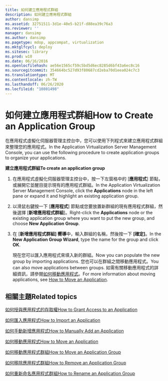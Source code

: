 ```yaml
---
title: 如何建立應用程式群組
description: 如何建立應用程式群組
author: dansimp
ms.assetid: 32751511-3d1e-40e5-b21f-d88ea39c76a3
ms.reviewer: ''
manager: dansimp
ms.author: dansimp
ms.pagetype: mdop, appcompat, virtualization
ms.mktglfcycl: deploy
ms.sitesec: library
ms.prod: w10
ms.date: 06/16/2016
ms.openlocfilehash: ae56e1565cf59c5bd5d6ec8285d6bf43a6ec8c16
ms.sourcegitcommit: 354664bc527d93f80687cd2eba70d1eea024c7c3
ms.translationtype: MT
ms.contentlocale: zh-TW
ms.lasthandoff: 06/26/2020
ms.locfileid: "10801498"
---
```

# <span data-ttu-id="e493e-103">如何建立應用程式群組</span><span class="sxs-lookup"><span data-stu-id="e493e-103">How to Create an Application Group</span></span>


<span data-ttu-id="e493e-104">在應用程式虛擬化伺服器管理主控台中，您可以使用下列程式來建立應用程式群組來整理您的應用程式。</span><span class="sxs-lookup"><span data-stu-id="e493e-104">In the Application Virtualization Server Management Console, you can use the following procedure to create application groups to organize your applications.</span></span>

**<span data-ttu-id="e493e-105">建立應用程式群組</span><span class="sxs-lookup"><span data-stu-id="e493e-105">To create an application group</span></span>**

1.  <span data-ttu-id="e493e-106">在應用程式虛擬化伺服器管理主控台中，按一下左窗格中的 [**應用程式**] 節點，或展開它並醒目提示現有的應用程式群組。</span><span class="sxs-lookup"><span data-stu-id="e493e-106">In the Application Virtualization Server Management Console, click the **Applications** node in the left pane or expand it and highlight an existing application group.</span></span>

2.  <span data-ttu-id="e493e-107">以滑鼠右鍵按一下 [**應用程式**] 節點或您要放置新群組的現有應用程式群組，然後選擇 [**新增應用程式群組**]。</span><span class="sxs-lookup"><span data-stu-id="e493e-107">Right-click the **Applications** node or the existing application group where you want to put the new group, and choose **New Application Group**.</span></span>

3.  <span data-ttu-id="e493e-108">在 [**新增應用程式群組] 嚮導**中，輸入群組的名稱，然後按一下 **[確定]**。</span><span class="sxs-lookup"><span data-stu-id="e493e-108">In the **New Application Group Wizard**, type the name for the group and click **OK**.</span></span>

    <span data-ttu-id="e493e-109">現在您可以匯入應用程式來填入新的群組。</span><span class="sxs-lookup"><span data-stu-id="e493e-109">Now you can populate the new group by importing applications.</span></span> <span data-ttu-id="e493e-110">您也可以在群組之間移動應用程式。</span><span class="sxs-lookup"><span data-stu-id="e493e-110">You can also move applications between groups.</span></span> <span data-ttu-id="e493e-111">如需有關移動應用程式的詳細資訊，請參閱[如何移動應用程式](how-to-move-an-application.md)。</span><span class="sxs-lookup"><span data-stu-id="e493e-111">For more information about moving applications, see [How to Move an Application](how-to-move-an-application.md).</span></span>

## <span data-ttu-id="e493e-112">相關主題</span><span class="sxs-lookup"><span data-stu-id="e493e-112">Related topics</span></span>


[<span data-ttu-id="e493e-113">如何授與應用程式的存取權</span><span class="sxs-lookup"><span data-stu-id="e493e-113">How to Grant Access to an Application</span></span>](how-to-grant-access-to-an-application.md)

[<span data-ttu-id="e493e-114">如何匯入應用程式</span><span class="sxs-lookup"><span data-stu-id="e493e-114">How to Import an Application</span></span>](how-to-import-an-applicationserver.md)

[<span data-ttu-id="e493e-115">如何手動新增應用程式</span><span class="sxs-lookup"><span data-stu-id="e493e-115">How to Manually Add an Application</span></span>](how-to-manually-add-an-application.md)

[<span data-ttu-id="e493e-116">如何移動應用程式</span><span class="sxs-lookup"><span data-stu-id="e493e-116">How to Move an Application</span></span>](how-to-move-an-application.md)

[<span data-ttu-id="e493e-117">如何移動應用程式群組</span><span class="sxs-lookup"><span data-stu-id="e493e-117">How to Move an Application Group</span></span>](how-to-move-an-application-group.md)

[<span data-ttu-id="e493e-118">如何移除應用程式群組</span><span class="sxs-lookup"><span data-stu-id="e493e-118">How to Remove an Application Group</span></span>](how-to-remove-an-application-group.md)

[<span data-ttu-id="e493e-119">如何重新命名應用程式群組</span><span class="sxs-lookup"><span data-stu-id="e493e-119">How to Rename an Application Group</span></span>](how-to-rename-an-application-group.md)

 

 





